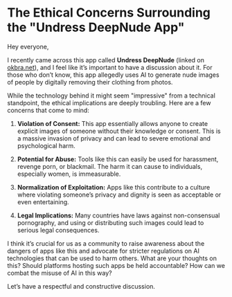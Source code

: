# The Ethical Concerns Surrounding the "Undress DeepNude App"

Hey everyone,  

I recently came across this app called **Undress DeepNude** (linked on [okbra.net](https://okbra.net/)), and I feel like it’s important to have a discussion about it. For those who don’t know, this app allegedly uses AI to generate nude images of people by digitally removing their clothing from photos.  

While the technology behind it might seem "impressive" from a technical standpoint, the ethical implications are deeply troubling. Here are a few concerns that come to mind:  

1. **Violation of Consent:** This app essentially allows anyone to create explicit images of someone without their knowledge or consent. This is a massive invasion of privacy and can lead to severe emotional and psychological harm.  

2. **Potential for Abuse:** Tools like this can easily be used for harassment, revenge porn, or blackmail. The harm it can cause to individuals, especially women, is immeasurable.  

3. **Normalization of Exploitation:** Apps like this contribute to a culture where violating someone’s privacy and dignity is seen as acceptable or even entertaining.  

4. **Legal Implications:** Many countries have laws against non-consensual pornography, and using or distributing such images could lead to serious legal consequences.  

I think it’s crucial for us as a community to raise awareness about the dangers of apps like this and advocate for stricter regulations on AI technologies that can be used to harm others. What are your thoughts on this? Should platforms hosting such apps be held accountable? How can we combat the misuse of AI in this way?  

Let’s have a respectful and constructive discussion.  
